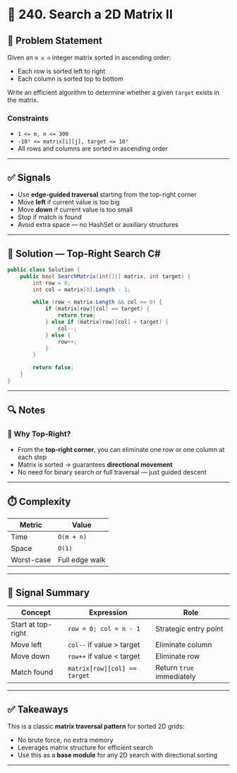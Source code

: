 # 🧠 240. Search a 2D Matrix II

## 🔗 Problem Statement

Given an `m x n` integer matrix sorted in ascending order:
- Each row is sorted left to right  
- Each column is sorted top to bottom  

Write an efficient algorithm to determine whether a given `target` exists in the matrix.

### Constraints

- `1 <= m, n <= 300`  
- `-10⁹ <= matrix[i][j], target <= 10⁹`  
- All rows and columns are sorted in ascending order

---

## ✅ Signals

- Use **edge-guided traversal** starting from the top-right corner  
- Move **left** if current value is too big  
- Move **down** if current value is too small  
- Stop if match is found  
- Avoid extra space — no HashSet or auxiliary structures

---

## 🧩 Solution — Top-Right Search C#

```csharp
public class Solution {
    public bool SearchMatrix(int[][] matrix, int target) {
        int row = 0;
        int col = matrix[0].Length - 1;

        while (row < matrix.Length && col >= 0) {
            if (matrix[row][col] == target) {
                return true;
            } else if (matrix[row][col] > target) {
                col--;
            } else {
                row++;
            }
        }

        return false;
    }
}
```
---

## 🔍 Notes

### 🔗 Why Top-Right?

- From the **top-right corner**, you can eliminate one row or one column at each step  
- Matrix is sorted → guarantees **directional movement**  
- No need for binary search or full traversal — just guided descent

---

## ⏱️ Complexity

| Metric      | Value         |
|-------------|---------------|
| Time        | `O(m + n)`    |
| Space       | `O(1)`        |
| Worst-case  | Full edge walk|

---

## 🧠 Signal Summary

| Concept           | Expression                      | Role                            |
|-------------------|----------------------------------|----------------------------------|
| Start at top-right| `row = 0; col = n - 1`           | Strategic entry point            |
| Move left         | `col--` if value > target        | Eliminate column                 |
| Move down         | `row++` if value < target        | Eliminate row                    |
| Match found       | `matrix[row][col] == target`     | Return `true` immediately        |

---

## ✅ Takeaways

This is a classic **matrix traversal pattern** for sorted 2D grids:

- No brute force, no extra memory  
- Leverages matrix structure for efficient search  
- Use this as a **base module** for any 2D search with directional sorting

---

